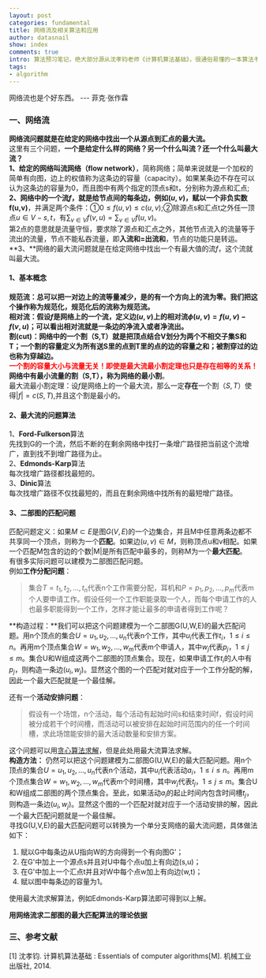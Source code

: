 ```yaml
---
layout: post
categories: fundamental
title: 网络流及相关算法和应用
author: datasnail
show: index
comments: true
intro: 算法预习笔记，绝大部分源从沈孝钧老师《计算机算法基础》，很通俗易懂的一本算法书，没有像算法导论那么巨大，但基本知识都涵盖了。
tags:
- algorithm
---
```


网络流也是个好东西。 --- 菲克·张作霖
### **一、网络流**

**网络流问题就是在给定的网络中找出一个从源点到汇点的最大流。**   
这里有三个问题，**一个是给定什么样的网络？另一个什么叫流？还一个什么叫最大流？**  
**1、**给定的网络叫**流网络（flow network）**，简称网络；简单来说就是一个加权的简单有向图，边上的权值称为这条边的容量（capacity）。如果某条边不存在可以认为这条边的容量为0，而且图中有两个指定的顶点s和t，分别称为源点和汇点;  
**2、**网络中的一个流$f$，就是给节点间的每条边，例如$(u,v)$，赋以一个**非负实数f(u,v)**，并满足两个条件：①$0≤f(u,v)≤c(u,v)$;②除源点s和汇点t之外任一顶点$u \in V-{s,t}$，有$\sum_{v \in V}f(v,u) = \sum_{v \in V}f(u,v)$。  
第2点的意思就是流量守恒，要求除了源点和汇点之外，其他节点流入的流量等于流出的流量，节点不能私吞流量，即**入流和=出流和**，节点的功能只是转运。  
**3、**网络的最大流问题就是在给定网络中找出一个有最大值的流$f$，这个流就叫最大流。
#### **1、基本概念**
**规范流：**总可以把一对边上的流等量减少，是的有一个方向上的流为零。我们把这个操作称为规范化，规范化后的流称为规范流。  
**相对流：**假设$f$是网络上的一个流，定义边$(u,v)$上的相对流$\phi(u,v)=f(u,v)-f(v,u)$；可以看出相对流就是一条边的净流入或者净流出。  
**割(cut)：**网络中的一个割（S,T）就是把顶点结合V划分为两个不相交子集S和T；一个**割的容量**定义为所有送S里的点到T里的点的边的容量之和；被割穿过的边也称为**穿越边**。  
<span style='color:red'>**一个割的容量大小与流量无关！**即使是最大流最小割定理也只是**存在相等**的关系！</span>网络中有最小流量的割（S,T），称为网络的**最小割**。  
最大流最小割定理：设$f$是网络上的一个最大流，那么一定**存在**一个割$（S,T）$使得$|f|=c(S,T)$,并且这个割是最小的。

#### **2、最大流的问题算法**
1、**Ford-Fulkerson**算法  
先找到G的一个流，然后不断的在剩余网络中找打一条增广路径把当前这个流增广，直到找不到增广路径为止。    
2、**Edmonds-Karp**算法  
每次找增广路径都找最短的。  
3、**Dinic**算法  
每次找增广路径不仅找最短的，而且在剩余网络中找所有的最短增广路径。

#### **3、二部图的匹配问题**
匹配问题定义：如果$M \subset E$是图$G(V,E)$的一个边集合，并且M中任意两条边都不共享同一个顶点，则称为一个**匹配**。如果边$(u,v)\in M$，则称顶点u和v相配。如果一个匹配M包含的边的个数|M|是所有匹配中最多的，则称M为一个**最大匹配**。  
有很多实际问题可以建模为二部图匹配问题。  
例如**工作分配问题**：

> 集合$T={t_1,t_2,...,t_n}$代表n个工作需要分配，耳机和$P={p_1,p_2,...,p_m}$代表m个人要申请工作。假设任何一个工作职能录取一个人，而每个申请工作的人也最多职能得到一个工作，怎样才能让最多的申请者得到工作呢？

**构造过程：**我们可以把这个问题建模为一个二部图G(U,W,E)的最大匹配问题。用n个顶点的集合$U={u_1,u_2,...,u_n}$代表n个工作，其中$u_i$代表工作$t_i$，$1≤i≤n$。再用m个顶点集合$W={w_1,w_2,...,w_m}$代表m个申请人，其中$w_j$代表$p_j$，$1≤j≤m$。集合U和W组成这两个二部图的顶点集合。现在，如果申请工作$t_i$的人中有$p_j$，则构造一条边$(u_i,w_j)$。显然这个图的一个匹配对就对应于一个工作分配的解，因此一个最大匹配就是一个最佳解。

还有一个**活动安排问题**：

> 假设有一个场馆，n个活动，每个活动有起始时间s和结束时间f，假设时间被分成若干个时间槽，而活动可以被安排在起始时间范围内的任一个时间槽，求此场馆能安排的最大活动数量和安排方案。

这个问题可以用[贪心算法求解](/fundamental/2018/07/01/algorithms_01.html)，但是此处用最大流算法求解。  
**构造方法：** 仍然可以把这个问题建模为二部图G(U,W,E)的最大匹配问题。用n个顶点的集合$U={u_1,u_2,...,u_n}$代表n个活动，其中$u_i$代表活动$a_i$，$1≤i≤n$。再用m个顶点集合$W={w_1,w_2,...,w_m}$代表m个时间槽，其中$w_j$代表$t_j$，$1≤j≤m$。集合U和W组成二部图的两个顶点集合。至此，如果活动$a_i$的起止时间内包含时间槽$t_j$，则构造一条边$(u_i,w_j)$。显然这个图的一个匹配对就对应于一个活动安排的解，因此一个最大匹配问题就是一个最佳解。  
寻找G(U,V,E)的最大匹配问题可以转换为一个单分支网络的最大流问题，具体做法如下：
1. 赋以G中每条边从U指向W的方向得到一个有向图G'；
2. 在G'中加上一个源点s并且对U中每个点u加上有向边(s,u)；
3. 在G'中加上一个汇点t并且对W中每个点w加上有向边(w,t)；
4. 赋以图中每条边的容量为1。

使用最大流求解算法，例如Edmonds-Karp算法即可得到以上解。

**用网络流求二部图的最大匹配算法的理论依据**

### **三、参考文献**

[1] 沈孝钧. 计算机算法基础 : Essentials of computer algorithms[M]. 机械工业出版社, 2014.